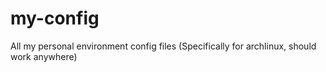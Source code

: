 # my-config
All my personal environment config files (Specifically for archlinux, should work anywhere)
